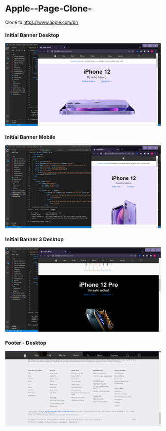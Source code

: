 # Apple--Page-Clone-
Clone to https://www.apple.com/br/


### Initial Banner Desktop

<img src="https://github.com/RafaelCardoso11/Apple--Page-Clone-/blob/master/Apple-initial-desktop.png" alt="Banner-initial-desktop">

### Initial Banner Mobile
<img src="https://github.com/RafaelCardoso11/Apple--Page-Clone-/blob/master/Apple-initial-mobile_1.png" alt="Banner-initial-mobile">

### Initial Banner 3 Desktop
<img src="https://github.com/RafaelCardoso11/Apple--Page-Clone-/blob/master/banner-tertiary-desktop_1.png" alt="Banner-initial-desktop">

### Footer - Desktop
<img src="https://github.com/RafaelCardoso11/Apple--Page-Clone-/blob/master/footer-apple.png" alt="Footer-page-apple">
